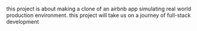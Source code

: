 this project is about making a clone of an airbnb app simulating real world production environment. this project will take us on a journey of full-stack development


